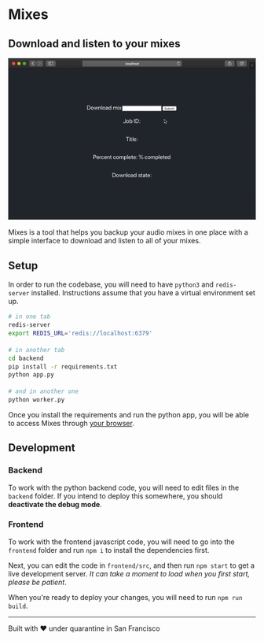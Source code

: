 # Mixes
## Download and listen to your mixes

![Demo of Mixes project](Mixes-demo.gif)

Mixes is a tool that helps you backup your audio mixes in one place with a simple interface to download and listen to all of your mixes.

## Setup
In order to run the codebase, you will need to have `python3` and `redis-server` installed. Instructions assume that you have a virtual environment set up.
```bash
# in one tab
redis-server
export REDIS_URL='redis://localhost:6379'

# in another tab
cd backend
pip install -r requirements.txt
python app.py

# and in another one
python worker.py
```

Once you install the requirements and run the python app, you will be able to access Mixes through [your browser](http://localhost:5000).

## Development
### Backend
To work with the python backend code, you will need to edit files in the `backend` folder. If you intend to deploy this somewhere, you should **deactivate the debug mode**.

### Frontend
To work with the frontend javascript code, you will need to go into the `frontend` folder and run `npm i` to install the dependencies first.

Next, you can edit the code in `frontend/src`, and then run `npm start` to get a live development server. *It can take a moment to load when you first start, please be patient*.

When you're ready to deploy your changes, you will need to run `npm run build`.

---
Built with ♥️ under quarantine in San Francisco
